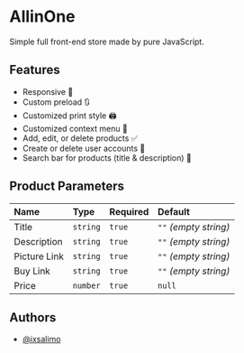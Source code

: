 # AllinOne

Simple full front-end store made by pure JavaScript.

## Features

- Responsive 📱
- Custom preload 🔃
- Customized print style 🖨
- Customized context menu 📄
- Add, edit, or delete products ✅
- Create or delete user accounts 👤
- Search bar for products (title & description) 🔎

## Product Parameters

| Name           | Type     | Required | Default               |
| :------------- | :------- | :------- | :-------------------- |
| Title          | `string` | `true`   | `""` *(empty string)* |
| Description    | `string` | `true`   | `""` *(empty string)* |
| Picture Link   | `string` | `true`   | `""` *(empty string)* |
| Buy Link       | `string` | `true`   | `""` *(empty string)* |
| Price          | `number` | `true`   | `null`                |

## Authors

- [@ixsalimo](https://github.com/ixsalimo)
